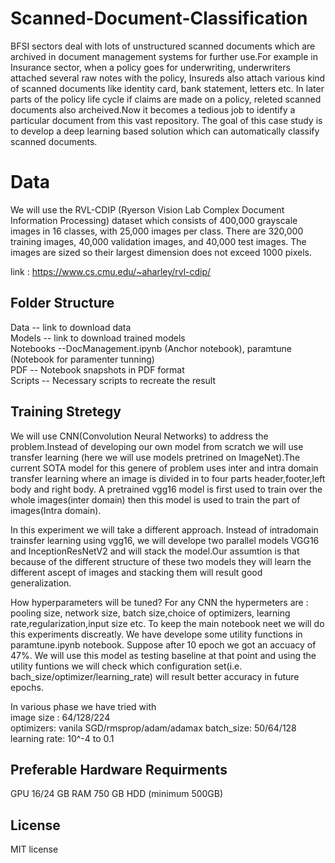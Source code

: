 # Scanned-Document-Classification
BFSI sectors deal with lots of unstructured scanned documents which are archived in document management systems for further use.For example in Insurance sector, when a policy goes for underwriting, underwriters attached several raw notes with the policy, Insureds also attach various kind of scanned documents like identity card, bank statement, letters etc. In later parts of the policy life cycle if claims are made on a policy, releted scanned documents also archeived.Now it becomes a tedious job to identify a particular document from this vast repository. The goal of this case study is to develop a deep learning based solution which can automatically classify scanned documents.

# Data
We will use the RVL-CDIP (Ryerson Vision Lab Complex Document Information Processing) dataset which consists of 400,000 grayscale images in 16 classes, with 25,000 images per class. There are 320,000 training images, 40,000 validation images, and 40,000 test images. The images are sized so their largest dimension does not exceed 1000 pixels.

link : https://www.cs.cmu.edu/~aharley/rvl-cdip/

## Folder Structure
Data -- link to download data                                                                                      
Models -- link to download trained models                                                                                           
Notebooks --DocManagement.ipynb (Anchor notebook), paramtune (Notebook for paramenter tunning)                                                
PDF -- Notebook snapshots in PDF format                                                                                             
Scripts -- Necessary scripts to recreate the result   

## Training Stretegy
We will use CNN(Convolution Neural Networks) to address the problem.Instead of developing our own model from scratch we will use transfer learning (here we will use models pretrined on ImageNet).The current SOTA model for this genere of problem uses inter and intra domain transfer learning where an image is divided in to four parts header,footer,left body and right body. A pretrained vgg16 model is first used to train over the whole images(inter domain) then this model is used to train the part of images(Intra domain).

In this experiment we will take a different approach. Instead of intradomain trainsfer learning using vgg16, we will develope two parallel models VGG16 and InceptionResNetV2 and will stack the model.Our assumtion is that because of the different structure of these two models they will learn the different ascept of images and stacking them will result good generalization.

How hyperparameters will be tuned? For any CNN the hypermeters are : pooling size, network size, batch size,choice of optimizers, learning rate,regularization,input size etc.
To keep the main notebook neet we will do this experiments discreatly. We have develope some utility functions in paramtune.ipynb notebook. Suppose after 10 epoch we got an accuacy of 47%. We will use this model as testing baseline at that point and using the utility funtions we will check which configuration set(i.e. bach_size/optimizer/learning_rate) will result better accuracy in future epochs.

In various phase we have tried with                                                                               
image size : 64/128/224                                                                                                        
optimizers: vanila SGD/rmsprop/adam/adamax
batch_size: 50/64/128                                                                                                         
learning rate: 10^-4 to 0.1                                                                                                        

## Preferable Hardware Requirments
GPU
16/24 GB RAM
750 GB HDD (minimum 500GB)
## License
MIT license
